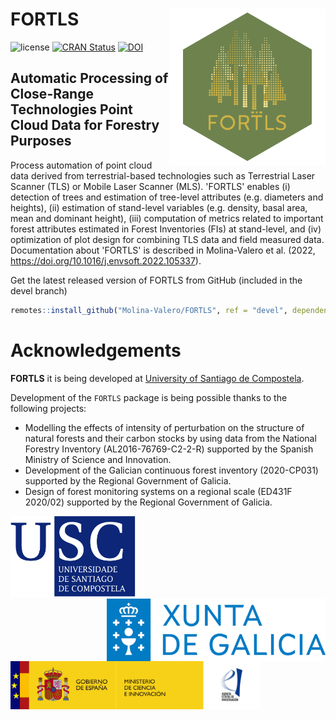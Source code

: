 <!-- README.md is generated from README.Rmd. Please edit that file -->

# FORTLS <img src="man/figures/logo.png" align="right" alt="" width="250" />

<!-- badges: start -->

![license](https://img.shields.io/badge/Licence-GPL--3-blue.svg)
[![CRAN Status](https://www.r-pkg.org/badges/version/FORTLS)](https://cran.r-project.org/package=FORTLS)
[![DOI](https://zenodo.org/badge/DOI/10.3390/IECF2020-08066.svg)](https://doi.org/10.1016/j.envsoft.2022.105337)

<!-- badges: end -->

## Automatic Processing of Close-Range Technologies Point Cloud Data for Forestry Purposes
Process automation of point cloud data derived from terrestrial-based technologies such as Terrestrial Laser Scanner (TLS) or Mobile Laser Scanner (MLS). 'FORTLS' enables (i) detection of trees and estimation of tree-level attributes (e.g. diameters and heights), (ii) estimation of stand-level variables (e.g. density, basal area, mean and dominant height), (iii) computation of metrics related to important forest attributes estimated in Forest Inventories (FIs) at stand-level, and (iv) optimization of plot design for combining TLS data and field measured data. Documentation about 'FORTLS' is described in Molina-Valero et al. (2022, <https://doi.org/10.1016/j.envsoft.2022.105337>).

Get the latest released version of FORTLS from GitHub (included in the devel branch)

```r
remotes::install_github("Molina-Valero/FORTLS", ref = "devel", dependencies = TRUE)
```

# Acknowledgements 

**FORTLS** it is being developed at [University of Santiago de Compostela](https://www.usc.gal/en).

Development of the `FORTLS` package is being possible thanks to the following projects:

* Modelling the effects of intensity of perturbation on the structure of natural forests and their carbon stocks by using data from the National Forestry Inventory (AL2016-76769-C2-2-R) supported by the Spanish Ministry of Science and Innovation.
* Development of the Galician continuous forest inventory (2020-CP031) supported by the Regional Government of Galicia.
* Design of forest monitoring systems on a regional scale (ED431F 2020/02) supported by the Regional Government of Galicia.

<img src="man/figures/logo_ux.jpg" align="" alt="right" width="200"> <img src="man/figures/xunta.png" align="right" alt="" width="350"> <img src="man/figures/MICINN_Gob_Web_AEI_2.jpg" align="" alt="" width="400">
